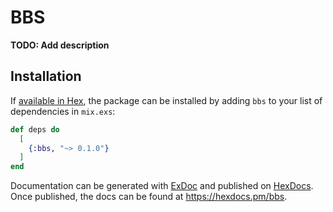 # BBS

**TODO: Add description**

## Installation

If [available in Hex](https://hex.pm/docs/publish), the package can be installed
by adding `bbs` to your list of dependencies in `mix.exs`:

```elixir
def deps do
  [
    {:bbs, "~> 0.1.0"}
  ]
end
```

Documentation can be generated with [ExDoc](https://github.com/elixir-lang/ex_doc)
and published on [HexDocs](https://hexdocs.pm). Once published, the docs can
be found at <https://hexdocs.pm/bbs>.

